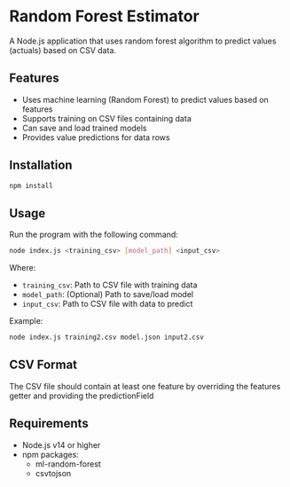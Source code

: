 # Random Forest Estimator

A Node.js application that uses random forest algorithm to predict values (actuals) based on CSV data.

## Features

- Uses machine learning (Random Forest) to predict values based on features
- Supports training on CSV files containing data
- Can save and load trained models
- Provides value predictions for data rows

## Installation

```bash
npm install
```

## Usage

Run the program with the following command:

```bash
node index.js <training_csv> [model_path] <input_csv>
```

Where:
- `training_csv`: Path to CSV file with training data
- `model_path`: (Optional) Path to save/load model
- `input_csv`: Path to CSV file with data to predict

Example:
```bash
node index.js training2.csv model.json input2.csv
```

## CSV Format

The CSV file should contain at least one feature by overriding the features getter and providing the predictionField

## Requirements

- Node.js v14 or higher
- npm packages:
  - ml-random-forest
  - csvtojson
